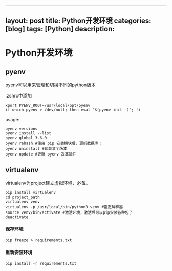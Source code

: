 

---
layout: post
title: Python开发环境
categories: [blog]
tags: [Python]
description: 
---

# Python开发环境

## pyenv

pyenv可以用来管理和切换不同的python版本

.zshrc中添加

```shell
xport PYENV_ROOT=/usr/local/opt/pyenv
if which pyenv > /dev/null; then eval "$(pyenv init -)"; fi
```

usage:

```
pyenv versions
pyenv install --list
pyenv global 3.6.0
pyenv rehash #使用 pip 安装模块后，更新数据库；
pyenv uninstall #卸载某个版本
pyenv update #更新 pyenv 及其插件
```

## virtualenv

virtualenv为project建立虚拟环境，必备。

```
pip install virtualenv
cd project_path
virtualenv venv
virtualenv -p /usr/local/bin/python3 venv #指定解释器
source venv/bin/activate #激活环境，激活后可以pip安装各种包了
deactivate
```

#### 保存环境

```
pip freeze > requirements.txt
```

#### 重新安装环境

```
pip install -r requirements.txt
```

